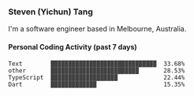 ### Steven (Yichun) Tang

I'm a software engineer based in Melbourne, Australia.

#### Personal Coding Activity (past 7 days)
```
Text        ▓▓▓▓▓▓▓▓▓▓▓▓▓▓▓▓▓▓▓▓▓▓▓▓▓▓▓▓▓▓  33.68%
other       ▓▓▓▓▓▓▓▓▓▓▓▓▓▓▓▓▓▓▓▓▓▓▓▓▓       28.53%
TypeScript  ▓▓▓▓▓▓▓▓▓▓▓▓▓▓▓▓▓▓▓             22.44%
Dart        ▓▓▓▓▓▓▓▓▓▓▓▓▓                   15.35%
```
